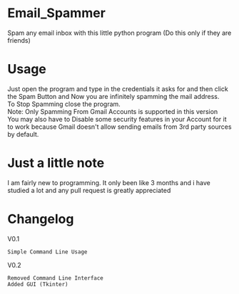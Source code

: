 # Email_Spammer
 Spam any email inbox with this little python program (Do this only if they are friends)

# Usage
 Just open the program and type in the credentials it asks for and then click the Spam Button and Now you are infinitely spamming the mail address.<br>
 To Stop Spamming close the program.<br>
 Note: Only Spamming From Gmail Accounts is supported in this version<br>
       You may also have to Disable some security features in your Account for it to work because Gmail doesn't allow sending emails from 3rd party sources by default.

# Just a little note
 I am fairly new to programming. It only been like 3 months and i have studied a lot and any pull request is greatly appreciated

# Changelog
V0.1
```
Simple Command Line Usage
```
V0.2
```
Removed Command Line Interface
Added GUI (Tkinter)
```
